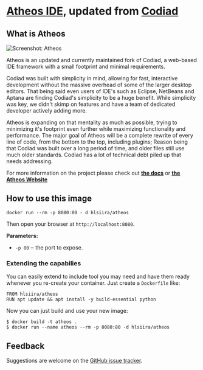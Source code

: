 # [Atheos IDE](https://atheos.io/), updated from [Codiad](http://codiad.com/)

## What is Atheos


![Screenshot: Atheos](https://www.atheos.io/assets/images/atheos.png "Atheos")

Atheos is an updated and currently maintained fork of Codiad, a web-based IDE framework with a small footprint and minimal requirements. 

Codiad was built with simplicity in mind, allowing for fast, interactive development without the massive overhead of some of the larger desktop editors. That being said even users of IDE's such as Eclipse, NetBeans and Aptana are finding Codiad's simplicity to be a huge benefit. While simplicity was key, we didn't skimp on features and have a team of dedicated developer actively adding more.

Atheos is expanding on that mentality as much as possible, trying to minimizing it's footprint even further while maximizing functionality and performance. The major goal of Atheos will be a complete rewrite of every line of code, from the bottom to the top, including plugins; Reason being that Codiad was built over a long period of time, and older files still use much older standards. Codiad has a lot of technical debt piled up that needs addressing.

For more information on the project please check out **[the docs](https://www.atheos.io/docs)** or **[the Atheos Website](http://www.atheos.io)**

## How to use this image

    docker run --rm -p 8080:80 - d hlsiira/atheos

Then open your browser at `http://localhost:8080`.

**Parameters:**

  * `-p 80` ‒ the port to expose.

### Extending the capabilies

You can easily extend to include tool you may need and have them ready
whenever you re-create your container. Just create a `Dockerfile` like:

    FROM hlsiira/atheos
    RUN apt update && apt install -y build-essential python

Now you can just build and use your new image:

    $ docker build -t atheos .
    $ docker run --name atheos --rm -p 8080:80 -d hlsiira/atheos


## Feedback

Suggestions are welcome on the [GitHub issue tracker](https://github.com/Atheos/Atheos-Docker/issues).
